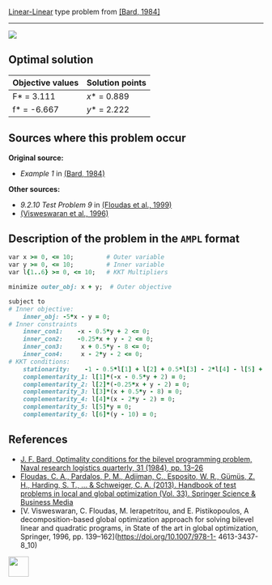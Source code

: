 [Linear-Linear](/test-problems/LP-LP-problems) type problem from [\[Bard, 1984\]][Bard, 1984]

---

![](https://github.com/basblsolver/test-problems/wiki/images/b_1984_01_eq.jpg)

## Optimal solution

Objective values   | Solution points         |
------------------ | ----------------------- |
F* = 3.111         | _x_* = 0.889            |
f* = -6.667        | _y_* = 2.222            |

## Sources where this problem occur

__Original source:__

 - _Example 1_ in [(Bard, 1984)][Bard, 1984]

__Other sources:__

 - _9.2.10 Test Problem 9_ in [(Floudas et al., 1999)][Floudas et al., 1999]
 -  [(Visweswaran et al., 1996)][Visweswaran et al., 1996]

## Description of the problem in the `AMPL` format

```ruby
var x >= 0, <= 10;         # Outer variable
var y >= 0, <= 10;         # Inner variable
var l{1..6} >= 0, <= 10;   # KKT Multipliers

minimize outer_obj: x + y;  # Outer objective

subject to
# Inner objective:
    inner_obj: -5*x - y = 0;
# Inner constraints
    inner_con1:    -x - 0.5*y + 2 <= 0;
    inner_con2:    -0.25*x + y - 2 <= 0;
    inner_con3:     x + 0.5*y - 8 <= 0;
    inner_con4:     x - 2*y - 2 <= 0;
# KKT conditions:
    stationarity:    -1 - 0.5*l[1] + l[2] + 0.5*l[3] - 2*l[4] - l[5] + l[6] = 0;
    complementarity_1: l[1]*(-x - 0.5*y + 2) = 0;
    complementarity_2: l[2]*(-0.25*x + y - 2) = 0;
    complementarity_3: l[3]*(x + 0.5*y - 8) = 0;
    complementarity_4: l[4]*(x - 2*y - 2) = 0;
    complementarity_5: l[5]*y = 0;
    complementarity_6: l[6]*(y - 10) = 0;
```

##  References

 - [J. F. Bard, Optimality conditions for the bilevel programming problem, Naval research logistics quarterly, 31 (1984), pp. 13–26](https://doi.org/10.1002/nav.3800310104)
 - [Floudas, C. A., Pardalos, P. M., Adjiman, C., Esposito, W. R., Gümüs, Z. H., Harding, S. T., ... & Schweiger, C. A. (2013). Handbook of test problems in local and global optimization (Vol. 33). Springer Science & Business Media](https://doi.org/10.1007/978-1-4757-3040-1)
 - [V. Visweswaran, C. Floudas, M. Ierapetritou, and E. Pistikopoulos, A decomposition-based global optimization approach for solving bilevel linear and quadratic programs, in State of the art in global optimization, Springer, 1996, pp. 139–162](https://doi.org/10.1007/978-1- 4613-3437-8_10)

[<img src="http://www.interupgrade.com/images/pfeil-backbutton.png" width="40" height="40">](/test-problems/LP-LP-problems "Back to summary of LP-LP type problems")

[Bard, 1984]: https://doi.org/10.1002/nav.3800310104
[Floudas et al., 1999]: https://doi.org/10.1007/978-1-4757-3040-1
[Visweswaran et al., 1996]: https://doi.org/10.1007/978-1-4613-3437-8_10
